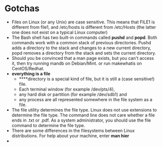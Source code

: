 # Gotchas

* Files on Linux \(or any Unix\) are case sensitive. This means that FILE1 is different from file1, and /etc/hosts is different from /etc/Hosts \(the latter one does not exist on a typical Linux computer\)
* The Bash shell has two built-in commands called **pushd** and **popd**. Both commands work with a common stack of previous directories. Pushd adds a directory to the stack and changes to a new current directory, popd removes a directory from the stack and sets the current directory. 
* Should you be convinced that a man page exists, but you can't access it, then try running mandb on Debian/Mint. or run makewhatis on CentOS/Redhat.
* **everything is a file** 
  *  ****directory is a special kind of file, but it is still a \(case sensitive!\) file. 
  * Each terminal window \(for example /dev/pts/4\), 
  * any hard disk or partition \(for example /dev/sdb1\) and 
  * any process are all represented somewhere in the file system as a file.
* The file utility determines the file type. Linux does not use extensions to determine the file type. The command line does not care whether a file ends in .txt or .pdf. As a system administrator, you should use the file command to determine the file type.
* There are some differences in the filesystems between Linux distributions. For help about your machine, enter **man hier**
* 


